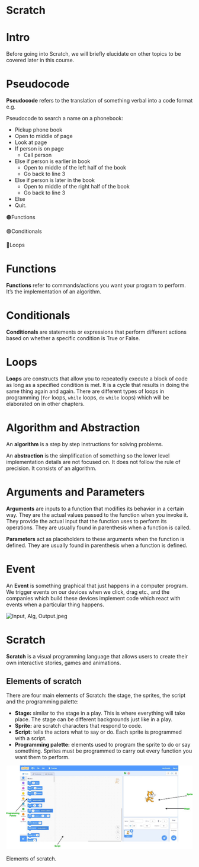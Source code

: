 # Scratch

# Intro

Before going into Scratch, we will briefly elucidate on other topics to be covered later in this course.

# Pseudocode

**Pseudocode** refers to the translation of something verbal into a code format e.g.

Pseudocode to search a name on a phonebook:

- Pickup phone book
- Open to middle of page
- Look at page
- If person is on page
    - Call person
- Else if person is earlier in book
    - Open to middle of the left half of the book
    - Go back to line 3
- Else if person is later in the book
    - Open to middle of the right half of the book
    - Go back to line 3
- Else
- Quit.

🟠Functions

🟢Conditionals

🔵Loops

# Functions

**Functions** refer to commands/actions you want your program to perform. It’s the implementation of an algorithm.

# Conditionals

**Conditionals** are statements or expressions that perform different actions based on whether a specific condition is True or False. 

# Loops

**Loops** are constructs that allow you to repeatedly execute a block of code as long as a specified condition is met. It is a cycle that results in doing the same thing again and again.  There are different types of loops in programming (`for` loops, `while` loops, `do` `while` loops) which will be elaborated on in other chapters.

# Algorithm and Abstraction

An **algorithm** is a step by step instructions for solving problems.

An **abstraction** is the simplification of something so the lower level implementation details are not focused on. It does not follow the rule of precision. It consists of an algorithm.

# Arguments and Parameters

**Arguments** are inputs to a function that modifies its behavior in a certain way. They are the actual values passed to the function when you invoke it. They provide the actual input that the function uses to perform its operations. They are usually found in parenthesis when a function is called.

**Parameters** act as placeholders to these arguments when the function is defined. They are usually found in parenthesis when a function is defined.

# Event

An **Event** is something graphical that just happens in a computer program. We trigger events on our devices when we click, drag etc., and the companies which build these devices implement code which react with events when a particular thing happens.

![Input, Alg, Output.jpeg](Scratch%2059a65bdda4fd4e6c80c3237c5eafd37e/Input_Alg_Output.jpeg)

# Scratch

**Scratch** is a visual programming language that allows users to create their own interactive stories, games and animations.

## Elements of scratch

There are four main elements of Scratch: the stage, the sprites, the script and the programming palette:

- **Stage:** similar to the stage in a play. This is where everything will take place. The stage can be different backgrounds just like in a play.
- **Sprite:** are scratch characters that respond to code.
- **Script:** tells the actors what to say or do. Each sprite is programmed with a script.
- **Programming palette:** elements used to program the sprite to do or say something. Sprites
must be programmed to carry out every function you want them to perform.

![Elements of scratch.](screenshot_elementsofscratch.jpg)

Elements of scratch.